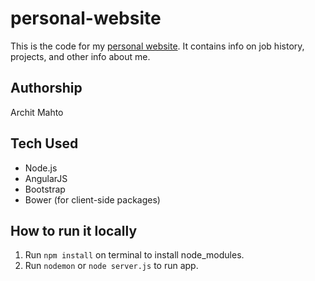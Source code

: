 # personal-website

This is the code for my [personal website](http://www.architmahto.com). It contains info on job history, projects, and other info about me.

## Authorship

Archit Mahto

## Tech Used

* Node.js
* AngularJS
* Bootstrap
* Bower (for client-side packages)

## How to run it locally

1. Run `npm install` on terminal to install node_modules.
2. Run `nodemon` or `node server.js` to run app.
